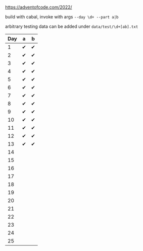 https://adventofcode.com/2022/

build with cabal, invoke with args `--day \d+ --part a|b`

arbitrary testing data can be added under `data/test/\d+[ab].txt`

| Day | a | b |
| --- | - | - |
| 1   | ✔ | ✔ |
| 2   | ✔ | ✔ |
| 3   | ✔ | ✔ |
| 4   | ✔ | ✔ |
| 5   | ✔ | ✔ |
| 6   | ✔ | ✔ |
| 7   | ✔ | ✔ |
| 8   | ✔ | ✔ |
| 9   | ✔ | ✔ |
| 10  | ✔ | ✔ |
| 11  | ✔ | ✔ |
| 12  | ✔ | ✔ |
| 13  | ✔ | ✔ |
| 14  |   |   |
| 15  |   |   |
| 16  |   |   |
| 17  |   |   |
| 18  |   |   |
| 19  |   |   |
| 20  |   |   |
| 21  |   |   |
| 22  |   |   |
| 23  |   |   |
| 24  |   |   |
| 25  |   |   |
